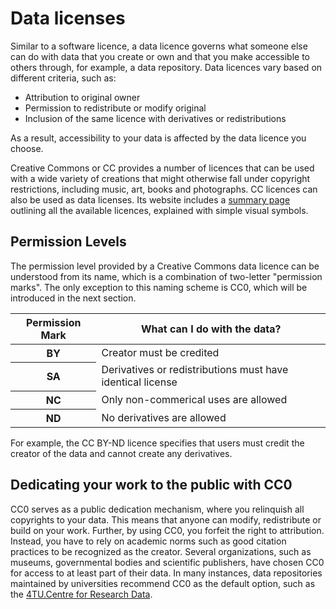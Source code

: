 # Data licenses

Similar to a software licence, a data licence governs what someone else can do with data that you create or own and that you make accessible to others through, for example, a data repository.
Data licences vary based on different criteria, such as:
* Attribution to original owner
* Permission to redistribute or modify original
* Inclusion of the same licence with derivatives or redistributions

As a result, accessibility to your data is affected by the data licence you choose. <br>

Creative Commons or CC provides a number of licences that can be used with a wide variety of creations that might otherwise fall under copyright restrictions, including music, art, books and photographs.
CC licences can also be used as data licenses. 
Its website includes a [summary page](https://creativecommons.org/about/cclicenses/) outlining all the available licences, explained with simple visual symbols. 

## Permission Levels

The permission level provided by a Creative Commons data licence can be understood from its name, which is a combination of two-letter "permission marks".
The only exception to this naming scheme is CC0, which will be introduced in the next section.

<table>
    <thead>
        <tr>
            <th rowspan="4">Permission Mark</th>
            <th colspan="5">What can I do with the data?</th>
        </tr>
    </thead>
    <tbody>
        <tr>
            <th>BY</th>
            <td>Creator must be credited</td>
        </tr>
        <tr>
            <th>SA</th>
            <td>Derivatives or redistributions must have identical license</td>
        </tr>
        <tr>
            <th>NC</th>
            <td>Only non-commerical uses are allowed</td>
        </tr>
        <tr>
            <th>ND</th>
            <td>No derivatives are allowed</td>
        </tr>
    </tbody>
</table>

For example, the CC BY-ND licence specifies that users must credit the creator of the data and cannot create any derivatives.

## Dedicating your work to the public with CC0

CC0 serves as a public dedication mechanism, where you relinquish all copyrights to your data.
This means that anyone can modify, redistribute or build on your work.
Further, by using CC0, you forfeit the right to attribution.
Instead, you have to rely on academic norms such as good citation practices to be recognized as the creator.
Several organizations, such as museums, governmental bodies and scientific publishers, have chosen CC0 for access to at least part of their data.
In many instances, data repositories maintained by universities recommend CC0 as the default option, such as the [4TU.Centre for Research Data](https://researchdata.4tu.nl/en/use-4turesearchdata/archive-research-data/upload-your-data-in-our-data-archive/licencing/).
